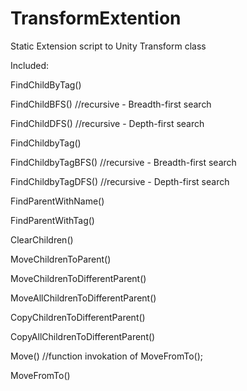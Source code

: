 # TransformExtention
Static Extension script to Unity Transform class

Included:

FindChildByTag()

FindChildBFS() //recursive - Breadth-first search

FindChildDFS() //recursive - Depth-first search

FindChildbyTag()

FindChildbyTagBFS() //recursive - Breadth-first search

FindChildbyTagDFS() //recursive - Depth-first search

FindParentWithName()

FindParentWithTag()

ClearChildren()

MoveChildrenToParent()

MoveChildrenToDifferentParent()

MoveAllChildrenToDifferentParent()

CopyChildrenToDifferentParent()

CopyAllChildrenToDifferentParent()

Move() //function invokation of MoveFromTo();

MoveFromTo()
